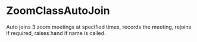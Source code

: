 # ZoomClassAutoJoin
Auto joins 3 zoom meetings at specified times, records the meeting, rejoins if required, raises hand if name is called.
